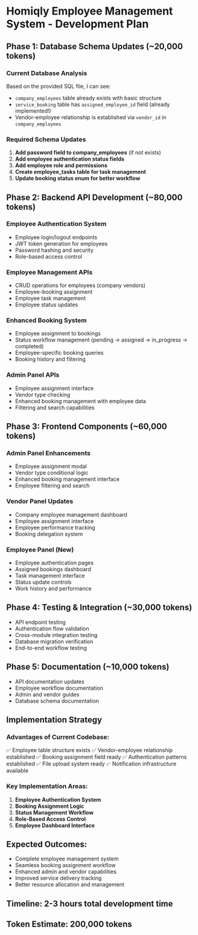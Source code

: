 # Homiqly Employee Management System - Development Plan

## Phase 1: Database Schema Updates (~20,000 tokens)

### Current Database Analysis
Based on the provided SQL file, I can see:
- `company_employees` table already exists with basic structure
- `service_booking` table has `assigned_employee_id` field (already implemented!)
- Vendor-employee relationship is established via `vendor_id` in `company_employees`

### Required Schema Updates
1. **Add password field to company_employees** (if not exists)
2. **Add employee authentication status fields**
3. **Add employee role and permissions**
4. **Create employee_tasks table for task management**
5. **Update booking status enum for better workflow**

## Phase 2: Backend API Development (~80,000 tokens)

### Employee Authentication System
- Employee login/logout endpoints
- JWT token generation for employees
- Password hashing and security
- Role-based access control

### Employee Management APIs
- CRUD operations for employees (company vendors)
- Employee-booking assignment
- Employee task management
- Employee status updates

### Enhanced Booking System
- Employee assignment to bookings
- Status workflow management (pending → assigned → in_progress → completed)
- Employee-specific booking queries
- Booking history and filtering

### Admin Panel APIs
- Employee assignment interface
- Vendor type checking
- Enhanced booking management with employee data
- Filtering and search capabilities

## Phase 3: Frontend Components (~60,000 tokens)

### Admin Panel Enhancements
- Employee assignment modal
- Vendor type conditional logic
- Enhanced booking management interface
- Employee filtering and search

### Vendor Panel Updates
- Company employee management dashboard
- Employee assignment interface
- Employee performance tracking
- Booking delegation system

### Employee Panel (New)
- Employee authentication pages
- Assigned bookings dashboard
- Task management interface
- Status update controls
- Work history and performance

## Phase 4: Testing & Integration (~30,000 tokens)
- API endpoint testing
- Authentication flow validation
- Cross-module integration testing
- Database migration verification
- End-to-end workflow testing

## Phase 5: Documentation (~10,000 tokens)
- API documentation updates
- Employee workflow documentation
- Admin and vendor guides
- Database schema documentation

## Implementation Strategy

### Advantages of Current Codebase:
✅ Employee table structure exists
✅ Vendor-employee relationship established
✅ Booking assignment field ready
✅ Authentication patterns established
✅ File upload system ready
✅ Notification infrastructure available

### Key Implementation Areas:
1. **Employee Authentication System**
2. **Booking Assignment Logic**
3. **Status Management Workflow**
4. **Role-Based Access Control**
5. **Employee Dashboard Interface**

## Expected Outcomes:
- Complete employee management system
- Seamless booking assignment workflow
- Enhanced admin and vendor capabilities
- Improved service delivery tracking
- Better resource allocation and management

## Timeline: 2-3 hours total development time
## Token Estimate: 200,000 tokens